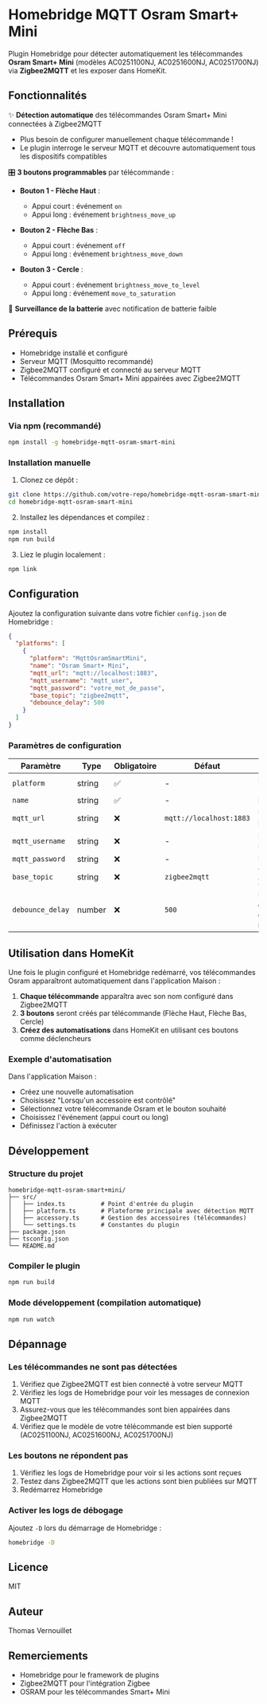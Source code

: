 # Homebridge MQTT Osram Smart+ Mini

Plugin Homebridge pour détecter automatiquement les télécommandes **Osram Smart+ Mini** (modèles AC0251100NJ, AC0251600NJ, AC0251700NJ) via **Zigbee2MQTT** et les exposer dans HomeKit.

## Fonctionnalités

✨ **Détection automatique** des télécommandes Osram Smart+ Mini connectées à Zigbee2MQTT
- Plus besoin de configurer manuellement chaque télécommande !
- Le plugin interroge le serveur MQTT et découvre automatiquement tous les dispositifs compatibles

🎛️ **3 boutons programmables** par télécommande :
- **Bouton 1 - Flèche Haut** :
  - Appui court : événement `on`
  - Appui long : événement `brightness_move_up`
  
- **Bouton 2 - Flèche Bas** :
  - Appui court : événement `off`
  - Appui long : événement `brightness_move_down`
  
- **Bouton 3 - Cercle** :
  - Appui court : événement `brightness_move_to_level`
  - Appui long : événement `move_to_saturation`

🔋 **Surveillance de la batterie** avec notification de batterie faible

## Prérequis

- Homebridge installé et configuré
- Serveur MQTT (Mosquitto recommandé)
- Zigbee2MQTT configuré et connecté au serveur MQTT
- Télécommandes Osram Smart+ Mini appairées avec Zigbee2MQTT

## Installation

### Via npm (recommandé)

```bash
npm install -g homebridge-mqtt-osram-smart-mini
```

### Installation manuelle

1. Clonez ce dépôt :
```bash
git clone https://github.com/votre-repo/homebridge-mqtt-osram-smart-mini.git
cd homebridge-mqtt-osram-smart-mini
```

2. Installez les dépendances et compilez :
```bash
npm install
npm run build
```

3. Liez le plugin localement :
```bash
npm link
```

## Configuration

Ajoutez la configuration suivante dans votre fichier `config.json` de Homebridge :

```json
{
  "platforms": [
    {
      "platform": "MqttOsramSmartMini",
      "name": "Osram Smart+ Mini",
      "mqtt_url": "mqtt://localhost:1883",
      "mqtt_username": "mqtt_user",
      "mqtt_password": "votre_mot_de_passe",
      "base_topic": "zigbee2mqtt",
      "debounce_delay": 500
    }
  ]
}
```

### Paramètres de configuration

| Paramètre | Type | Obligatoire | Défaut | Description |
|-----------|------|-------------|--------|-------------|
| `platform` | string | ✅ | - | Doit être `"MqttOsramSmartMini"` |
| `name` | string | ✅ | - | Nom de la plateforme |
| `mqtt_url` | string | ❌ | `mqtt://localhost:1883` | URL du serveur MQTT |
| `mqtt_username` | string | ❌ | - | Nom d'utilisateur MQTT |
| `mqtt_password` | string | ❌ | - | Mot de passe MQTT |
| `base_topic` | string | ❌ | `zigbee2mqtt` | Topic de base Zigbee2MQTT |
| `debounce_delay` | number | ❌ | `500` | Délai en ms pour éviter les déclenchements multiples (0-5000) |

## Utilisation dans HomeKit

Une fois le plugin configuré et Homebridge redémarré, vos télécommandes Osram apparaîtront automatiquement dans l'application Maison :

1. **Chaque télécommande** apparaîtra avec son nom configuré dans Zigbee2MQTT
2. **3 boutons** seront créés par télécommande (Flèche Haut, Flèche Bas, Cercle)
3. **Créez des automatisations** dans HomeKit en utilisant ces boutons comme déclencheurs

### Exemple d'automatisation

Dans l'application Maison :
- Créez une nouvelle automatisation
- Choisissez "Lorsqu'un accessoire est contrôlé"
- Sélectionnez votre télécommande Osram et le bouton souhaité
- Choisissez l'événement (appui court ou long)
- Définissez l'action à exécuter

## Développement

### Structure du projet

```
homebridge-mqtt-osram-smart+mini/
├── src/
│   ├── index.ts          # Point d'entrée du plugin
│   ├── platform.ts       # Plateforme principale avec détection MQTT
│   ├── accessory.ts      # Gestion des accessoires (télécommandes)
│   └── settings.ts       # Constantes du plugin
├── package.json
├── tsconfig.json
└── README.md
```

### Compiler le plugin

```bash
npm run build
```

### Mode développement (compilation automatique)

```bash
npm run watch
```

## Dépannage

### Les télécommandes ne sont pas détectées

1. Vérifiez que Zigbee2MQTT est bien connecté à votre serveur MQTT
2. Vérifiez les logs de Homebridge pour voir les messages de connexion MQTT
3. Assurez-vous que les télécommandes sont bien appairées dans Zigbee2MQTT
4. Vérifiez que le modèle de votre télécommande est bien supporté (AC0251100NJ, AC0251600NJ, AC0251700NJ)

### Les boutons ne répondent pas

1. Vérifiez les logs de Homebridge pour voir si les actions sont reçues
2. Testez dans Zigbee2MQTT que les actions sont bien publiées sur MQTT
3. Redémarrez Homebridge

### Activer les logs de débogage

Ajoutez `-D` lors du démarrage de Homebridge :

```bash
homebridge -D
```

## Licence

MIT

## Auteur

Thomas Vernouillet

## Remerciements

- Homebridge pour le framework de plugins
- Zigbee2MQTT pour l'intégration Zigbee
- OSRAM pour les télécommandes Smart+ Mini

